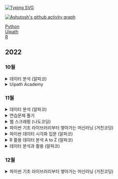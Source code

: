 [![Typing SVG](https://readme-typing-svg.demolab.com/?lines=Today+I+Learn)](https://git.io/typing-svg)

[![Ashutosh's github activity graph](https://github-readme-activity-graph.cyclic.app/graph?username=ridka42&theme=tokyo-night)](https://github.com/ashutosh00710/github-readme-activity-graph)

<a href="https://github.com/ridka42/TIL/tree/main/Python">Python</a></li> <br>
<a href="https://github.com/ridka42/TIL/tree/main/Uipath">Uipath</a></li> <br>
<a href="https://github.com/ridka42/TIL/tree/main/R">R</a></li>

## 2022
### 10월

<details>
<summary>데이터 분석 (알파코)</summary>
<div markdown="1">   

#### Python
       
>   <a href="https://github.com/ridka42/TIL/tree/main/Python/AlpacoLec/221027"> 27일 </a> <br>
> 32. 열에 있는 값을 행으로 내리는 방법 <br>
> 33. 행에 있는 값을 열로 올리는 방법 <br>
> 34. 데이터에 순위를 매기는 방법

>   <a href="https://github.com/ridka42/TIL/tree/main/Python/AlpacoLec/221028"> 28일 </a> <br>
> 35. 상관분석<br>
> 36. 정규표현식 <br>
> 37. 인터넷에 있는 데이터를 수집하는 방법
      
>   <a href="https://github.com/ridka42/TIL/tree/main/Python/AlpacoLec/221031"> 30일 </a> <br>
> 38. 인터넷에 있는 표를 데이터프레임으로 만드는 방법 <br>
> 39. 인터넷 뉴스 기사 가져오는 방법 <br> 
> 40. 수집한 뉴스 기사로 빈도분석하고 워드클라우드 그리기 방법
</div>
</details>

<details>
<summary>Uipath Academy</summary>
<div markdown="1"> 
   
#### Uipath
>    27일     
>   <a href="https://github.com/ridka42/TIL/tree/main/Uipath/UipathAcademy/221027">Build Your Frist Process with Studio</a> <br>
>   <a href="https://github.com/ridka42/TIL/tree/main/Uipath/UipathAcademy/221027">A Day in the Life of an RPA Developer</a><br>
>     28일    
>   <a href="https://github.com/ridka42/TIL/tree/main/Uipath/UipathAcademy/221028">Variables and Arguments in Studio</a> <br>
>     29일<br>
>   <a href="https://github.com/ridka42/TIL/tree/main/Uipath/UipathAcademy/221030/1030%20Variables%20and%20Arguments%20in%20Studio">Variables and Arguments in Studio</a><br>
>   <a href="https://github.com/ridka42/TIL/tree/main/Uipath/UipathAcademy/221030/1030%20Control%20Flow%20in%20Studio">Control Flow in Studio</a> <br>
>     30일<br>
>   <a href="https://github.com/ridka42/TIL/tree/main/Uipath/UipathAcademy/221031">Control Flow in Studio</a> 

</div>
</details>


### 11월

<details>
<summary> 데이터 분석 (알파코) </summary>
<div markdown="1"> 

#### Python
  
>   <a href="https://github.com/ridka42/TIL/tree/main/Python/AlpacoLec/221101"> 1일 </a> <br>
>  41. 네트워크 반응을 이용해서 데이터 크롤링하기 <br>
>  42. 핵심정리 데이터분석

</div>
</details>

<details>
<summary>연습문제 풀기</summary>
<div markdown="1">  
   
#### Python   
> 1일   
>   <a href="https://github.com/ridka42/TIL/tree/main/Python/Practice/%EC%99%95%EC%B4%88%EB%B3%B4%EB%A5%BC%EC%9C%84%ED%95%9CPython/221101">왕초보를위한Python 연습문제</a> <br>
>     제어구조, 데이터 타입, 모듈


>   <a href="https://github.com/ridka42/TIL/tree/main/Python/Practice/%EC%A0%90%ED%94%84%ED%88%AC%ED%8C%8C%EC%9D%B4%EC%8D%AC/221101">점프 투 파이썬 연습문제</a> <br>
> **06장 파이썬 프로그래밍 어떻게 시작해야 할까?**<br>
>   06-2 3과 5의 배수 합하기<br>
>   06-3 게시판 페이징하기<br>
>   06-4 간단한 메모장 만들기<br>

>  **08장 종합문제**<br>
>   1. 문자열 바꾸기 2. 딕셔너리 값 추출하기 3. 리스트의 더하기와 extend 함수 4. 리스트 총합 구하기<br>
>5. 피보나치 함수 6. 숫자의 총합 구하기 7. 한 줄 구구단 8. 역순 저장 9. 평균값 구하기 10. 사칙연산 계산기<br>


</div>
</details>



<details>
<summary>웹 스크래핑 (나도코딩)</summary>
<div markdown="1">     

#### Python        
>   <a href="https://github.com/ridka42/TIL/tree/main/Python/Inflearn/WebScrapping/221102"> 2일 </a> <br>
>  웹 스크래핑 소개<br>
>  HTML, XPath, 크롬, Requests<br>
>  정규식 기본 1, 정규식 기본 2, User Agent<br>
>  BeautifulSoup4 기본1, BeautifulSoup4 기본2 (네이버 웹툰)<br>
>  BeautifulSoup4 활용1, BeautifulSoup4 활용2 (가우스 전자)<br>

     
>   <a href="https://github.com/ridka42/TIL/tree/main/Python/Inflearn/WebScrapping/221103"> 3일 </a> <br>
>  BeautifulSoup4 활용2-1, BeautifulSoup4 활용2-2, BeautifulSoup4 활용2-3, BeautifulSoup4 활용2-4 (쿠팡) <br>
>  BeautifulSoup4 활용3-1, BeautifulSoup4 활용3-2 (다음 이미지) <br>
>  CSV 기본1, CSV 기본2(네이버 금융) <br>

>   <a href="https://github.com/ridka42/TIL/tree/main/Python/Inflearn/WebScrapping/221107"> 7일 </a> <br>
>  Selenium 기본1, Selenium 기본2, Selenium 심화 (네이버 로그인), Selenium 활용1-1(네이버 항공권) <br>
   
>   <a href="https://github.com/ridka42/TIL/tree/main/Python/Inflearn/WebScrapping/221108"> 8일 </a> <br>
>   Selenium 활용2-1, Selenium 활용2-2, Selenium 활용2-3 (구글 도서), Headless 크롬, Wrap Up <br>
>   퀴즈 (다음 부동산), 프로젝트 (나만의 비서 만들기) <br>

</div>
</details>


<details>
<summary>파이썬 기초 라이브러리부터 쌓아가는 머신러닝 (거친코딩)</summary>
<div markdown="1">     

#### Python        
>   <a href="https://github.com/ridka42/TIL/tree/main/Python/Inflearn/%ED%8C%8C%EC%9D%B4%EC%8D%AC%20%EA%B8%B0%EC%B4%88%20%EB%9D%BC%EC%9D%B4%EB%B8%8C%EB%9F%AC%EB%A6%AC%EB%B6%80%ED%84%B0%20%EC%8C%93%EC%95%84%EA%B0%80%EB%8A%94%20%EB%A8%B8%EC%8B%A0%EB%9F%AC%EB%8B%9D/221109"> 9일 </a> <br>
>   판다스란 무엇인가?, Series 및 DataFrame 실습, DataFrame 행,열 필터링 삭제 수정, DataFrame 그룹 생성 

>   <a href="https://github.com/ridka42/TIL/tree/main/Python/Inflearn/%ED%8C%8C%EC%9D%B4%EC%8D%AC%20%EA%B8%B0%EC%B4%88%20%EB%9D%BC%EC%9D%B4%EB%B8%8C%EB%9F%AC%EB%A6%AC%EB%B6%80%ED%84%B0%20%EC%8C%93%EC%95%84%EA%B0%80%EB%8A%94%20%EB%A8%B8%EC%8B%A0%EB%9F%AC%EB%8B%9D/221120"> 20일 </a> <br>
>   판다스란?, Series 및 DataFrame 실습, DataFrame 행,열 필터링 삭제 수정, DataFrame 그룹 생성, DataFrame에서 자주 사용하는 전처리 기법 

</div>
</details>

<details>
<summary> 파이썬 데이터 시각화 입문 (알파코) </summary>
<div markdown="1">     

#### Python    
   
>   <a href="https://github.com/ridka42/TIL/tree/main/Python/AlpacoLec/221111"> 11일 </a> <br>
>   1. 파이썬 데이터시각화 소개 및 그래프<br>
>   2. 그래프 만들기1(폰트, 색상, 마커, 선)<br>
>   3. 그래프 만들기2(제목, 축 레이블, 그리드, 축의 범위, 눈금 지정)<br>
>   4. 여러 그래프와 범례 표시, plt.subplot <br>
>   5. 위치, 크기 지정해서 플롯그리기, axes를 행, 열로 쪼개서 서브플롯 그리기 <br>
>   6. 전체 행 열과 그래프 순서에 따라 서브플롯 그리기,  데이터의 크기를 비교하는 막대그래프 <br>
>   7. 데이터의 관계를 표현하는 산점도,  색으로 값의 크기를 표현하는 히트맵<br>
>   8. 데이터의 도수분포를 표현하는 히스토그램, 데이터의 통계를 표현하는 박스플롯  <br>

>   <a href="https://github.com/ridka42/TIL/tree/main/Python/AlpacoLec/221112"> 12일 </a> <br>
>   9. 데이터의 범위와 분포를 표현하는 바이올린플롯, 데이터의 비율을 표현하는 파이차트<br>
>   10. 공통 스타일 지정하기, 그래프 영역 채우기<br>
>   11. 그래프에 수직선과 수평선 그리기,  그래프에 설명 적기<br>
>   12. 2중 y축 표시하기, Seaborn 막대그래프<br>

>   <a href="https://github.com/ridka42/TIL/tree/main/Python/AlpacoLec/221113"> 13일 </a> <br>
>   13. 데이터의 관계파악을 위한 scatterplot, 데이터의 추세를 표현하는 lineplot <br>
>   14. 데이터의 분포를 표현하는 다양한 그래프들(seaborn) <br>
>   #### 서울시 연간 기온변화 분석 및 시각화
>   15. 데이터 수집, 전국 기온 데이터 확인, 서울시 기온 데이터 추출 및 확인 <br>
>   16. 서울시 연간 평균, 최저, 최고기온 변화 시각화 <br>
>   #### 전국 지점별 기온 분석
>   17. 데이터 준비 및 확인, 지점별 연 평균 기온 시각화 <br>
>   18. 지점별 연 최고, 최저 기온 시각화, 지점별 기온 분포 시각화 - 히스토그램 <br>
>   19. 지점별 기온분포 시각화 - 박스플롯, 바이올린플롯 <br>
>   #### 서울시 폭염, 열대야 현황 시각화
>   20. 데이터 준비 및 확인, 서울시 폭염/열대야 현황 시각화 <br>
   
>   <a href="https://github.com/ridka42/TIL/tree/main/Python/AlpacoLec/221114"> 14일 </a> <br>
>   20. 최고 폭염일, 최고 열대야 강조하기, 연도별 폭염일수, 열대야일수 추출 <br>
>   21. 연도별 폭염일수, 열대야일수 시각화 <br>
>   #### 지역별 인구구조 시각화
>   21. 데이터 수집 및 전처리 <br>
>   22. 시도별 인구수 시각화, 세대당 인구수 시각화 <br>
>   23. 시도별 성별 인구수 시각화, 서울시 구별/동별 인구수 시각화 <br>
>   #### 연령별 인구구조 시각화
>   24. 데이터 수집 및 전처리, 시도-연령별 인구구조 <br>

>   <a href="https://github.com/ridka42/TIL/tree/main/Python/AlpacoLec/221115"> 15일 </a> <br>
>   25. 서울시 구별 인구구조, 특정 동 인구구조 <br>
>   #### 아파트 실거래가 분석, 시각화
>   26. 데이터 수집 및 전처리, 시도-연령별 인구구조 <br>
>   27. 시도별 아파트 매매가 현황 시각화, 서울시 아파트 매매가 분포 <br>
>   28. 서울시 아파트 구별 평균 매매가, 거래건수 <br>
   
</div>
</details>

<details>
<summary> R 활용 데이터 분석 A to Z (알파코) </summary>
<div markdown="1">     

#### R      
>   <a href="https://github.com/ridka42/TIL/tree/main/R/AlpacoLec/221117"> 17일 </a> <br>
>   R의 개요 <br>
>   R의 범용성과 역할 <br>
>   Rstudio 설치/사용방법 <br>
>   working directory 설정 및 프로젝트, 유용한 환경 설정 알아보기 <br>
>   데이터 타입과 종류 <br>
>   R 자료 구조와 실습 <br>
>   변수와 함수의 이해 <br>
>   패키지 이해와 실습 <br>

>   <a href="https://github.com/ridka42/TIL/tree/main/R/AlpacoLec/221118"> 18일 </a> <br>
>   R 연산자와 함수 및 조건문 <br>
>   반복문과 사용자 정의 함수 <br>
>   데이터 가져오기와 내보내기, 확인과 조작 <br>
>   데이터 그리기와 실습 <br>
>   dplyr 패키지 설치와 함수 이해 <br>
>   테이블 조작과 dplyr 패키지 실습 <br>
>   ggplot2 패키지 및 문법과 시각화 <br>
>   ggplot2 사용 그래프 및 시각화 <br>
   
</div>
</details>

<details>
<summary> 데이터 분석과 활용 (알파코) </summary>
<div markdown="1">     

#### Python 
   
>   <a href="https://github.com/ridka42/TIL/tree/main/Python/Alpaco%20Project/Theory/221122"> 22일 </a> <br>
>   데이터 분석 기초 , 통계 , 데이터 분석 기초 다지기 , 데이터 시각화 <br>

>   <a href="https://github.com/ridka42/TIL/tree/main/Python/Alpaco%20Project/Theory/221123"> 23일 </a> <br>
>   데이터 결합, 누락값 처리, 데이터 분석 실전, 머신러닝(지도 학습), 스케일 변환 <br>
   
</div>
</details>

### 12월

<details>
<summary>파이썬 기초 라이브러리부터 쌓아가는 머신러닝 (거친코딩)</summary>
<div markdown="1">     

#### Python        
>   <a href="https://github.com/ridka42/TIL/tree/main/Python/Inflearn/%ED%8C%8C%EC%9D%B4%EC%8D%AC%20%EA%B8%B0%EC%B4%88%20%EB%9D%BC%EC%9D%B4%EB%B8%8C%EB%9F%AC%EB%A6%AC%EB%B6%80%ED%84%B0%20%EC%8C%93%EC%95%84%EA%B0%80%EB%8A%94%20%EB%A8%B8%EC%8B%A0%EB%9F%AC%EB%8B%9D/221221"> 21일 </a> <br>
>   Bar, Pie, Line, Scatter, HeatMap, Histogram, Box 차트 이해 및 제작 


</div>
</details>

